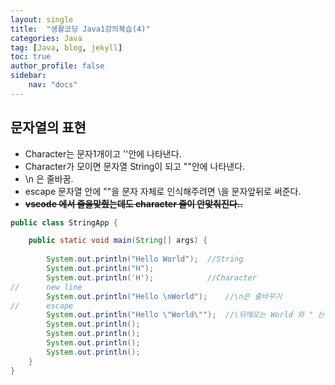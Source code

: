 ```yaml
---
layout: single
title:  "생활코딩 Java1강의복습(4)"
categories: Java
tag: [Java, blog, jekyll]
toc: true
author_profile: false
sidebar:
    nav: "docs"
---
```

## 문자열의 표현

- Character는 문자1개이고 ''안에 나타낸다.
- Character가 모이면 문자열 String이 되고 ""안에 나타낸다.
- \n 은 줄바꿈.
- escape 문자열 안에 ""을 문자 자체로 인식해주려면 \을 문자앞뒤로 써준다.
- ~~**vscode 에서 줄을맞췄는데도 character 줄이 안맞춰진다..**~~

```java
public class StringApp {

	public static void main(String[] args) {
		
		System.out.println("Hello World"); 	//String
		System.out.println("H");
		System.out.println('H'); 			//Character
//		new line
		System.out.println("Hello \nWorld");	//\n은 줄바꾸기
//		escape
		System.out.println("Hello \"World\"");	//\뒤에오는 World 와 " 는 일반 문자열로 인식 
		System.out.println();
		System.out.println();
		System.out.println();
		System.out.println();
	}
}

```